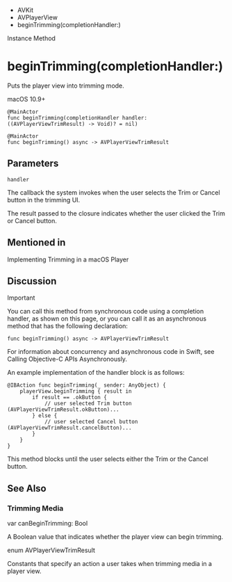 

- AVKit
- AVPlayerView
-  beginTrimming(completionHandler:) 

Instance Method

# beginTrimming(completionHandler:)

Puts the player view into trimming mode.

macOS 10.9+

``` source
@MainActor
func beginTrimming(completionHandler handler: ((AVPlayerViewTrimResult) -> Void)? = nil)
```

``` source
@MainActor
func beginTrimming() async -> AVPlayerViewTrimResult
```

## Parameters 

`handler`  

The callback the system invokes when the user selects the Trim or Cancel button in the trimming UI.

The result passed to the closure indicates whether the user clicked the Trim or Cancel button.

## Mentioned in 

Implementing Trimming in a macOS Player

## Discussion

Important

You can call this method from synchronous code using a completion handler, as shown on this page, or you can call it as an asynchronous method that has the following declaration:

```
func beginTrimming() async -> AVPlayerViewTrimResult
```

For information about concurrency and asynchronous code in Swift, see Calling Objective-C APIs Asynchronously.

An example implementation of the handler block is as follows:

```
@IBAction func beginTrimming(_ sender: AnyObject) {
    playerView.beginTrimming { result in
        if result == .okButton {
            // user selected Trim button (AVPlayerViewTrimResult.okButton)...
        } else {
            // user selected Cancel button (AVPlayerViewTrimResult.cancelButton)...
        }
    }
}
```

This method blocks until the user selects either the Trim or the Cancel button.

## See Also

### Trimming Media

var canBeginTrimming: Bool

A Boolean value that indicates whether the player view can begin trimming.

enum AVPlayerViewTrimResult

Constants that specify an action a user takes when trimming media in a player view.

